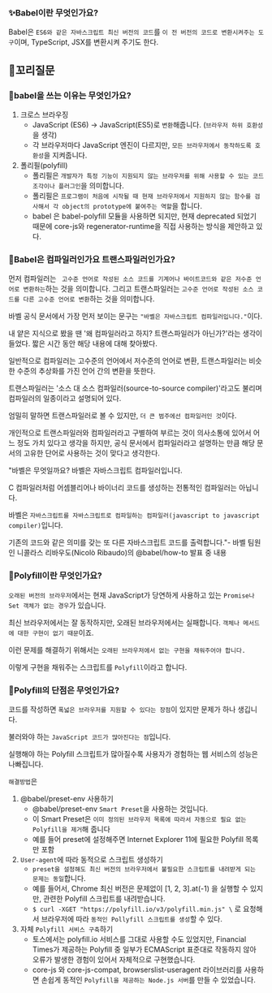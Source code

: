 ### ✨Babel이란 무엇인가요?

Babel은 `ES6와 같은 자바스크립트 최신 버전의 코드`를 `이 전 버전의 코드로 변환시켜주는 도구`이며, TypeScript, JSX를 변환시켜 주기도 한다.

## 🔁꼬리질문

### 🤔babel을 쓰는 이유는 무엇인가요?

1. 크로스 브라우징
   - JavaScript (ES6) -> JavaScript(ES5)로 `변환`해줍니다. (`브라우저 하위 호환성`을 생각)
   - 각 브라우저마다 JavaScript 엔진이 다르지만, `모든 브라우저에서 동작하도록 호환성`을 지켜줍니다.
2. 폴리필(polyfill)
   - 폴리필은 `개발자가 특정 기능이 지원되지 않는 브라우저를 위해 사용할 수 있는 코드 조각이나 플러그인`을 의미합니다.
   - 폴리필은 `프로그램이 처음에 시작될 때 현재 브라우저에서 지원하지 않는 함수를 검사해서 각 object의 prototype에 붙여주는 역할`을 합니다.
   - babel 은 babel-polyfill 모듈을 사용하면 되지만, 현재 deprecated 되었기 때문에 core-js와 regenerator-runtime을 직접 사용하는 방식을 제안하고 있다.

### 🤔Babel은 컴파일러인가요 트랜스파일러인가요?

먼저 컴파일러는 ` 고수준 언어로 작성된 소스 코드를 기계어나 바이트코드와 같은 저수준 언어로 변환하는`하는 것을 의미합니다.
그리고 트랜스파일러는 `고수준 언어로 작성된 소스 코드를 다른 고수준 언어로 변환`하는 것을 의미합니다.

바벨 공식 문서에서 가장 먼저 보이는 문구는 `"바벨은 자바스크립트 컴파일러입니다."`이다.

내 얕은 지식으로 봤을 땐 '왜 컴파일러라고 하지? 트랜스파일러가 아닌가?'라는 생각이 들었다. 짧은 시간 동안 해당 내용에 대해 찾아봤다.

일반적으로 컴파일러는 고수준의 언어에서 저수준의 언어로 변환, 트랜스파일러는 비슷한 수준의 추상화를 가진 언어 간의 변환을 뜻한다.

트랜스파일러는 '소스 대 소스 컴파일러(source-to-source compiler)'라고도 불리며 컴파일러의 일종이라고 설명되어 있다.

엄밀히 말하면 트랜스파일러로 볼 수 있지만, `더 큰 범주에선 컴파일러인 것`이다.

개인적으로 트랜스파일러와 컴파일러라고 구별하여 부르는 것이 의사소통에 있어서 어느 정도 가치 있다고 생각을 하지만, 공식 문서에서 컴파일러라고 설명하는 만큼 해당 문서의 고유한 단어로 사용하는 것이 맞다고 생각한다.

"바벨은 무엇일까요? 바벨은 자바스크립트 컴파일러입니다.

C 컴파일러처럼 어셈블리어나 바이너리 코드를 생성하는 전통적인 컴파일러는 아닙니다.

바벨은 `자바스크립트를 자바스크립트로 컴파일하는 컴파일러(javascript to javascript compiler)`입니다.

기존의 코드와 같은 의미를 갖는 또 다른 자바스크립트 코드를 출력합니다."- 바벨 팀원인 니콜라스 리바우도(Nicolò Ribaudo)의 @babel/how-to 발표 중 내용

### 🤔Polyfill이란 무엇인가요?

`오래된 버전의 브라우저`에서는 현재 JavaScript가 당연하게 사용하고 있는 `Promise나 Set 객체가 없는 경우`가 있습니다.

최신 브라우저에서는 잘 동작하지만, 오래된 브라우저에서는 실패합니다. `객체나 메서드에 대한 구현이 없기 때문`이죠.

이런 문제를 해결하기 위해서는 `오래된 브라우저에서 없는 구현을 채워주어야 합니다.`

이렇게 구현을 채워주는 스크립트를 `Polyfill`이라고 합니다.

### 🤔Polyfill의 단점은 무엇인가요?

코드를 작성하면 `폭넓은 브라우저를 지원할 수 있다는 장점`이 있지만 문제가 하나 생깁니다.

불러와야 하는 `JavaScript 코드가 많아진다는 점`입니다.

실행해야 하는 Polyfill 스크립트가 많아질수록 사용자가 경험하는 웹 서비스의 성능은 나빠집니다.

`해결방법`은

1. @babel/preset-env 사용하기
   - @babel/preset-env `Smart Preset`을 사용하는 것입니다.
   - 이 Smart Preset은 `이미 정의된 브라우저 목록에 따라서 자동으로 필요 없는 Polyfill을 제거`해 줍니다
   - 예를 들어 preset에 설정해주면 Internet Explorer 11에 필요한 Polyfill 목록만 포함
2. `User-agent`에 따라 동적으로 스크립트 생성하기
   - `preset을 설정해도 최신 버전의 브라우저에서 불필요한 스크립트를 내려받게 되는 문제는 동일`합니다.
   - 예를 들어서, Chrome 최신 버전은 문제없이 [1, 2, 3].at(-1) 을 실행할 수 있지만, 관련한 Polyfill 스크립트를 내려받습니다.
   - `$ curl -XGET "https://polyfill.io/v3/polyfill.min.js" \` 로 요청해서 브라우저에 따라 `동적인 Pollyfill 스크립트를 생성`할 수 있다.
3. 자체 `Polyfill 서비스 구축`하기
   - 토스에서는 polyfill.io 서비스를 그대로 사용할 수도 있었지만, Financial Times가 제공하는 Polyfill 중 일부가 ECMAScript 표준대로 작동하지 않아 오류가 발생한 경험이 있어서 자체적으로 구현했습니다.
   - core-js 와 core-js-compat, browserslist-useragent 라이브러리를 사용하면 손쉽게 동적인 `Polyfill을 제공하는 Node.js 서버`를 만들 수 있었습니다.
